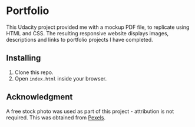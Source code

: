 # Portfolio

This Udacity project provided me with a mockup PDF file, to replicate using HTML and CSS.  The resulting responsive website displays images, descriptions and links to portfolio projects I have completed.

## Installing

1. Clone this repo.
2. Open `index.html` inside your browser.

## Acknowledgment

A free stock photo was used as part of this project - attribution is not required.  This was obtained from [Pexels](https://www.pexels.com).
